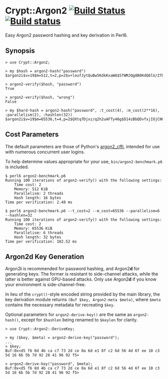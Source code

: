 # Crypt::Argon2 [![Build Status](https://travis-ci.org/skinkade/p6-crypt-argon2.svg?branch=master)](https://travis-ci.org/skinkade/p6-crypt-argon2) [![Build status](https://ci.appveyor.com/api/projects/status/nkvu8j6669ndbs4m?svg=true)](https://ci.appveyor.com/project/skinkade/p6-crypt-argon2)
Easy Argon2 password hashing and key derivation in Perl6.

## Synopsis
```
> use Crypt::Argon2;

> my $hash = argon2-hash("password")
$argon2i$v=19$m=512,t=2,p=2$v+loufJytQuBw5KdkKxaWA$5TWMJQg8B0KdQ6lU/ZfQWg

> argon2-verify($hash, "password")
True

> argon2-verify($hash, "wrong")
False

> my $hard-hash = argon2-hash("password", :t_cost(4), :m_cost(2**16), :parallelism(2), :hashlen(32))
$argon2i$v=19$m=65536,t=4,p=2$QXtq7Djxz/q2h2uAFTy46g$D14zBbQDvfxjIOjCNCM0CsymTb5lns04CoOIMQUJYcs
```

## Cost Parameters
The default parameters are those of Python's [argon2_cffi](https://github.com/hynek/argon2_cffi),
intended for use with numerous concurrent user logins.

To help determine values appropriate for your use, `bin/argon2-benchmark.p6` is included.
```
$ perl6 argon2-benchmark.p6
Running 100 iterations of argon2-verify() with the following settings:
    Time cost: 2
    Memory: 512 KiB
    Parallelism: 2 threads
    Hash length: 16 bytes
Time per verification: 2.48 ms

$ perl6 argon2-benchmark.p6 --t_cost=2 --m_cost=65536 --parallelism=6 --hashlen=32
Running 100 iterations of argon2-verify() with the following settings:
    Time cost: 2
    Memory: 65536 KiB
    Parallelism: 6 threads
    Hash length: 32 bytes
Time per verification: 102.52 ms
```

## Argon2d Key Generation
Argon2**i** is recommended for password hashing, and Argon2**d** for generating
keys. The former is resistant to side-channel attacks, while the latter is
better against GPU-based attacks. Only use Argon2**d** if you know your
environment is side-channel-free.

In lieu of the `crypt()`-style encoded string provided by the main library,
the key derivation module returns `(Buf $key, Argon2-meta $meta)`, where `$meta`
contains the necessary metadata for recreating `$key`.

Optional parameters for `argon2-derive-key()` are the same as `argon2-hash()`,
except for `$hashlen` being renamed to `$keylen` for clarity.

```
> use Crypt::Argon2::DeriveKey;

> my ($key, $meta) = argon2-derive-key("password");
...
> $key;
Buf:0x<d5 f6 8d 4b ca c7 73 2d ce 0a 6d e1 8f c2 6d 56 4d 6f ee 10 c3 5d 16 6b 5b 7d 92 28 41 96 92 f5>

> argon2-derive-key("password", $meta);
Buf:0x<d5 f6 8d 4b ca c7 73 2d ce 0a 6d e1 8f c2 6d 56 4d 6f ee 10 c3 5d 16 6b 5b 7d 92 28 41 96 92 f5>
```
